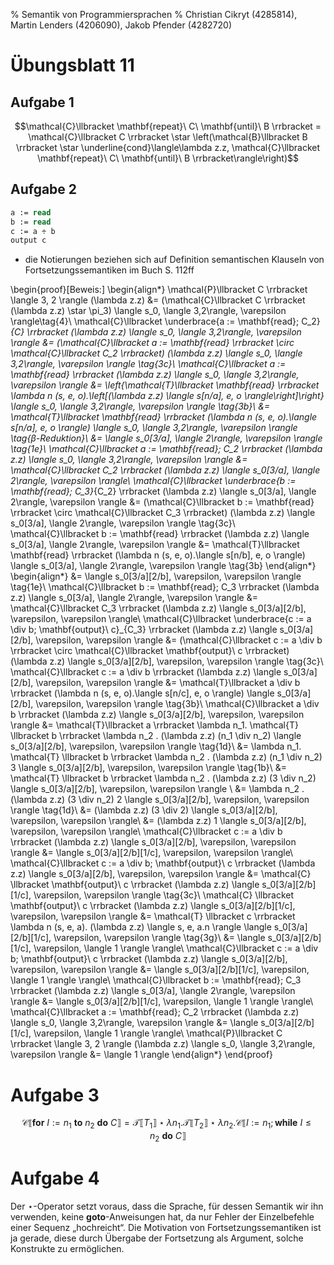 % Semantik von Programmiersprachen
% Christian Cikryt (4285814), Martin Lenders (4206090), Jakob Pfender (4282720)

Übungsblatt 11
==============

Aufgabe 1
---------
$$\mathcal{C}\llbracket \mathbf{repeat}\ C\ \mathbf{until}\ B \rrbracket = 
    \mathcal{C}\llbracket C \rrbracket \star 
    \left(\mathcal{B}\llbracket B \rrbracket \star 
    \underline{cond}\langle\lambda z.z, 
    \mathcal{C}\llbracket \mathbf{repeat}\ C\ \mathbf{until}\ B \rrbracket\rangle\right)$$

Aufgabe 2
---------
```Pascal
a := read
b := read
c := a ÷ b 
output c
```

* die Notierungen beziehen sich auf Definition semantischen Klauseln von Fortsetzungssemantiken im Buch S. 112ff 

\begin{proof}[Beweis:]
\begin{align*}
    \mathcal{P}\llbracket C \rrbracket \langle 3, 2 \rangle (\lambda z.z)
            &= (\mathcal{C}\llbracket C \rrbracket (\lambda z.z) \star \pi_3) \langle s_0, \langle 3,2\rangle, \varepsilon \rangle\tag{4}\\
    \mathcal{C}\llbracket \underbrace{a := \mathbf{read}; C_2}_{C} \rrbracket (\lambda z.z) \langle s_0, \langle 3,2\rangle, \varepsilon \rangle 
            &= (\mathcal{C}\llbracket a := \mathbf{read} \rrbracket \circ \mathcal{C}\llbracket C_2 \rrbracket) (\lambda z.z) \langle s_0, \langle 3,2\rangle, \varepsilon \rangle \tag{3c}\\
    \mathcal{C}\llbracket a := \mathbf{read} \rrbracket (\lambda z.z) \langle s_0, \langle 3,2\rangle, \varepsilon \rangle 
            &= \left\{\mathcal{T}\llbracket \mathbf{read} \rrbracket \lambda n (s, e, o).\left[(\lambda z.z) \langle s[n/a], e, o \rangle\right]\right\} \langle s_0, \langle 3,2\rangle, \varepsilon \rangle \tag{3b}\\ 
            &= \mathcal{T}\llbracket \mathbf{read} \rrbracket (\lambda n (s, e, o).\langle s[n/a], e, o \rangle) \langle s_0, \langle 3,2\rangle, \varepsilon \rangle \tag{$\beta$-Reduktion}\\ 
            &= \langle s_0[3/a], \langle 2\rangle, \varepsilon \rangle \tag{1e}\\ 
    \mathcal{C}\llbracket a := \mathbf{read}; C_2 \rrbracket (\lambda z.z) \langle s_0, \langle 3,2\rangle, \varepsilon \rangle 
            &= \mathcal{C}\llbracket C_2 \rrbracket (\lambda z.z) \langle s_0[3/a], \langle 2\rangle, \varepsilon \rangle\\
    \mathcal{C}\llbracket \underbrace{b := \mathbf{read}; C_3}_{C_2} \rrbracket (\lambda z.z) \langle s_0[3/a], \langle 2\rangle, \varepsilon \rangle 
            &= (\mathcal{C}\llbracket b := \mathbf{read} \rrbracket \circ \mathcal{C}\llbracket C_3 \rrbracket) (\lambda z.z) \langle s_0[3/a], \langle 2\rangle, \varepsilon \rangle \tag{3c}\\
    \mathcal{C}\llbracket b := \mathbf{read} \rrbracket (\lambda z.z) \langle s_0[3/a], \langle 2\rangle, \varepsilon \rangle 
            &= \mathcal{T}\llbracket \mathbf{read} \rrbracket (\lambda n (s, e, o).\langle s[n/b], e, o \rangle) \langle s_0[3/a], \langle 2\rangle, \varepsilon \rangle \tag{3b} 
\end{align*}
\begin{align*}
            &= \langle s_0[3/a][2/b], \varepsilon, \varepsilon \rangle \tag{1e}\\ 
    \mathcal{C}\llbracket b := \mathbf{read}; C_3 \rrbracket (\lambda z.z) \langle s_0[3/a], \langle 2\rangle, \varepsilon \rangle 
            &= \mathcal{C}\llbracket C_3 \rrbracket (\lambda z.z) \langle s_0[3/a][2/b], \varepsilon, \varepsilon \rangle\\
    \mathcal{C}\llbracket \underbrace{c := a \div b; \mathbf{output}\ c}_{C_3} \rrbracket (\lambda z.z) \langle s_0[3/a][2/b], \varepsilon, \varepsilon \rangle 
            &= (\mathcal{C}\llbracket c := a \div b \rrbracket \circ \mathcal{C}\llbracket \mathbf{output}\ c \rrbracket) (\lambda z.z) \langle s_0[3/a][2/b], \varepsilon, \varepsilon \rangle \tag{3c}\\
    \mathcal{C}\llbracket c := a \div b \rrbracket (\lambda z.z) \langle s_0[3/a][2/b], \varepsilon, \varepsilon \rangle 
            &= \mathcal{T}\llbracket a \div b \rrbracket (\lambda n (s, e, o).\langle s[n/c], e, o \rangle) \langle s_0[3/a][2/b], \varepsilon, \varepsilon \rangle \tag{3b}\\
    \mathcal{C}\llbracket a \div b \rrbracket (\lambda z.z) \langle s_0[3/a][2/b], \varepsilon, \varepsilon \rangle 
            &= \mathcal{T}\llbracket a \rrbracket \lambda n_1. \mathcal{T} \llbracket b \rrbracket \lambda n_2 . (\lambda z.z) (n_1 \div n_2) \langle s_0[3/a][2/b], \varepsilon, \varepsilon \rangle \tag{1d}\\
            &= \lambda n_1. \mathcal{T} \llbracket b \rrbracket \lambda n_2 . (\lambda z.z) (n_1 \div n_2) 3 \langle s_0[3/a][2/b], \varepsilon, \varepsilon \rangle \tag{1b}\\
            &= \mathcal{T} \llbracket b \rrbracket \lambda n_2 . (\lambda z.z) (3 \div n_2) \langle s_0[3/a][2/b], \varepsilon, \varepsilon \rangle \\
            &= \lambda n_2 . (\lambda z.z) (3 \div n_2) 2 \langle s_0[3/a][2/b], \varepsilon, \varepsilon \rangle \tag{1d}\\
            &= (\lambda z.z) (3 \div 2) \langle s_0[3/a][2/b], \varepsilon, \varepsilon \rangle\\
            &= (\lambda z.z) 1 \langle s_0[3/a][2/b], \varepsilon, \varepsilon \rangle\\
    \mathcal{C}\llbracket c := a \div b \rrbracket (\lambda z.z) \langle s_0[3/a][2/b], \varepsilon, \varepsilon \rangle 
            &= \langle s_0[3/a][2/b][1/c], \varepsilon, \varepsilon \rangle\\
    \mathcal{C}\llbracket c := a \div b; \mathbf{output}\ c \rrbracket (\lambda z.z) \langle s_0[3/a][2/b], \varepsilon, \varepsilon \rangle
            &= \mathcal{C} \llbracket \mathbf{output}\ c \rrbracket (\lambda z.z) \langle s_0[3/a][2/b][1/c], \varepsilon, \varepsilon \rangle \tag{3c}\\
    \mathcal{C} \llbracket \mathbf{output}\ c \rrbracket (\lambda z.z) \langle s_0[3/a][2/b][1/c], \varepsilon, \varepsilon \rangle 
            &= \mathcal{T} \llbracket c \rrbracket \lambda n (s, e, a). (\lambda z.z) \langle s, e, a.n \rangle \langle s_0[3/a][2/b][1/c], \varepsilon, \varepsilon \rangle \tag{3g}\\
            &= \langle s_0[3/a][2/b][1/c], \varepsilon, \langle 1 \rangle \rangle\\
    \mathcal{C}\llbracket c := a \div b; \mathbf{output}\ c \rrbracket (\lambda z.z) \langle s_0[3/a][2/b], \varepsilon, \varepsilon \rangle
            &= \langle s_0[3/a][2/b][1/c], \varepsilon, \langle 1 \rangle \rangle\\
    \mathcal{C}\llbracket b := \mathbf{read}; C_3 \rrbracket (\lambda z.z) \langle s_0[3/a], \langle 2\rangle, \varepsilon \rangle 
            &= \langle s_0[3/a][2/b][1/c], \varepsilon, \langle 1 \rangle \rangle\\
    \mathcal{C}\llbracket a := \mathbf{read}; C_2 \rrbracket (\lambda z.z) \langle s_0, \langle 3,2\rangle, \varepsilon \rangle 
            &= \langle s_0[3/a][2/b][1/c], \varepsilon, \langle 1 \rangle \rangle\\
    \mathcal{P}\llbracket C \rrbracket \langle 3, 2 \rangle (\lambda z.z) \langle s_0, \langle 3,2\rangle, \varepsilon \rangle
            &= \langle 1 \rangle
\end{align*}
\end{proof}

Aufgabe 3
=========
$$\mathcal{C}\llbracket \mathbf{for}\ I := n_1\ \mathbf{to}\ n_2\ \mathbf{do}\ C \rrbracket 
        = \mathcal{T}\llbracket T_1\rrbracket \star \lambda n_1.\mathcal{T}\llbracket T_2\rrbracket \star \lambda n_2 . \mathcal{C}\llbracket I := n_1; \mathbf{while}\ I \leq n_2\ \mathbf{do}\ C\rrbracket$$

Aufgabe 4
=========
Der $\star$-Operator setzt voraus, dass die Sprache, für dessen Semantik
wir ihn verwenden, keine $\mathbf{goto}$-Anweisungen hat, da nur Fehler
der Einzelbefehle einer Sequenz „hochreicht“. Die Motivation von
Fortsetzungssemantiken ist ja gerade, diese durch Übergabe der 
Fortsetzung als Argument, solche Konstrukte zu ermöglichen.
